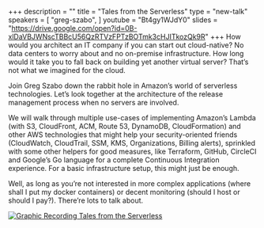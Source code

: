 +++
description = ""
title = "Tales from the Serverless"
type = "new-talk"
speakers = [
        "greg-szabo",
]
youtube = "Bt4gy1WJdY0"
slides = "https://drive.google.com/open?id=0B-xlDaVBJWNscTBBcU56QzRTVzFPTzBOTmk3cHJITkozQk9R"
+++
How would you architect an IT company if you can start out cloud-native? No data centers to worry about and no on-premise infrastructure. How long would it take you to fall back on building yet another virtual server? That’s not what we imagined for the cloud.

Join Greg Szabo down the rabbit hole in Amazon’s world of serverless technologies. Let’s look together at the architecture of the release management process when no servers are involved.

We will walk through multiple use-cases of implementing Amazon’s Lambda (with S3, CloudFront, ACM, Route 53, DynamoDB, CloudFormation) and other AWS technologies that might help your security-oriented friends (CloudWatch, CloudTrail, SSM, KMS, Organizations, Billing alerts), sprinkled with some other helpers for good measures, like Terraform, GitHub, CircleCI and Google’s Go language for a complete Continuous Integration experience. For a basic infrastructure setup, this might just be enough.

Well, as long as you’re not interested in more complex applications (where shall I put my docker containers) or decent monitoring (should I host or should I pay?). There’re lots to talk about.

<a href="https://assets.devopsdays.org/events/2019/toronto/GregSzabo_TalesfrServerless_Lg.jpg" target="_blank"><img src="https://assets.devopsdays.org/events/2019/toronto/GregSzabo_TalesfrServerless.png" alt="Graphic Recording Tales from the Serverless" /></a>